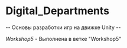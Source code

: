 # Digital_Departments

-- Основы разработки игр  на движке Unity --

*Workshop5* - Выполнена в ветке "Workshop5"
